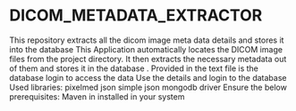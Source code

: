 # DICOM_METADATA_EXTRACTOR
This repository extracts all the dicom image meta data details and stores it into the database
This Application automatically locates the DICOM image files from the project directory.
It then extracts the necessary metadata out of them and stores it in the database .
  Provided in the text file is the database login to access the data
  Use the details and login to the database
Used libraries:
  pixelmed
  json simple
  json
  mongodb driver
Ensure the below prerequisites:
  Maven in installed in your system
